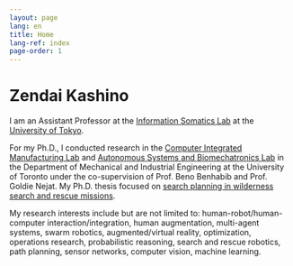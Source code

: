 ```yaml
---
layout: page
lang: en
title: Home 
lang-ref: index
page-order: 1
---
```


# Zendai Kashino

I am an Assistant Professor at the [Information Somatics Lab](https://star.rcast.u-tokyo.ac.jp/en/) at the [University of Tokyo](https://www.u-tokyo.ac.jp/en/). 

For my Ph.D., I conducted research in the [Computer Integrated Manufacturing Lab](https://cimlab.mie.utoronto.ca/) and [Autonomous Systems and Biomechatronics Lab](http://asblab.mie.utoronto.ca/) in the Department of Mechanical and Industrial Engineering at the University of Toronto under the co-supervision of Prof. Beno Benhabib and Prof. Goldie Nejat. 
My Ph.D. thesis focused on [search planning in wilderness search and rescue missions](../AutonomousWiSAR).

My research interests include but are not limited to: human-robot/human-computer interaction/integration, human augmentation, multi-agent systems, swarm robotics, augmented/virtual reality, optimization, operations research, probabilistic reasoning, search and rescue robotics, path planning, sensor networks, computer vision, machine learning.
